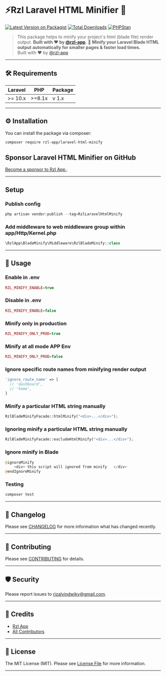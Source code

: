 # ⚡️Rzl Laravel HTML Minifier 🚀

[![Latest Version on Packagist](https://img.shields.io/packagist/v/rzl-app/laravel-html-minify.svg?style=flat-rounded)](https://packagist.org/packages/rzl-app/laravel-html-minify)
[![Total Downloads](https://img.shields.io/packagist/dt/rzl-app/laravel-html-minify.svg?style=flat-rounded)](https://packagist.org/packages/rzl-app/laravel-html-minify)
[![PHPStan](https://img.shields.io/badge/phpstan-level%208-brightgreen?style=flat-rounded)](https://phpstan.org)

> This package helps to minify your project`s html (blade file) render output.
> **Built with ❤️ by [@rzl-app](https://github.com/rzl-app).**
> 🚀 **Minify your Laravel Blade HTML output automatically for smaller pages & faster load times.**  
> Built with ❤️ by [@rzl-app](https://github.com/rzl-app)

---

## 🛠 Requirements

| Laravel  | PHP     | Package |
| -------- | ------- | ------- |
| \>= 10.x | \>=8.1x | v 1.x   |

---

## ⚙️ Installation

You can install the package via composer:

```bash
composer require rzl-app/laravel-html-minify
```

## Sponsor Laravel HTML Minifier on GitHub

[Become a sponsor to Rzl App
](https://github.com/sponsors/rzl-app).

---

## Setup

### Publish config

```php
php artisan vendor:publish --tag=RzlLaravelHtmlMinify
```

### Add middleware to web middleware group within app/Http/Kernel.php

```php
\RzlApp\BladeMinify\Middleware\RzlBladeMinify::class
```

---

## 🚀 Usage

### Enable in .env

```php
RZL_MINIFY_ENABLE=true
```

### Disable in .env

```php
RZL_MINIFY_ENABLE=false
```

### Minify only in production

```php
RZL_MINIFY_ONLY_PROD=true
```

### Minify at all mode APP Env

```php
RZL_MINIFY_ONLY_PROD=false
```

### Ignore specific route names from minifying render output

```php
'ignore_route_name' => [
  // 'dashboard',
  // 'home',
]
```

### Minify a particular HTML string manually

```php
RzlBladeMinifyFacade::htmlMinify("<div>...</div>");
```

### Ignoring minify a particular HTML string manually

```php
RzlBladeMinifyFacade::excludeHtmlMinify("<div>...</div>");
```

### Ignore minify in Blade

```php
@ignoreMinify
    <div> this script will ignored from minify   </div>
@endIgnoreMinify
```

### Testing

```bash
composer test
```

---

## 📝 Changelog

Please see [CHANGELOG](CHANGELOG.md) for more information what has changed recently.

---

## 🤝 Contributing

Please see [CONTRIBUTING](CONTRIBUTING.md) for details.

---

## 🛡 Security

Please report issues to [rizalvindwiky@gmail.com](mailto:rizalvindwiky@gmail.com).

---

## 🙌 Credits

- [Rzl App](https://github.com/rzl-app)
- [All Contributors](../../contributors)

---

## 📜 License

The MIT License (MIT). Please see [License File](LICENSE.md) for more information.

---

